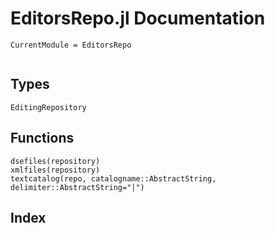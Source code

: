 # EditorsRepo.jl Documentation
```@meta
CurrentModule = EditorsRepo
```
```@contents
```
## Types
```@docs
EditingRepository
```

## Functions
```@docs
dsefiles(repository)
xmlfiles(repository)
textcatalog(repo, catalogname::AbstractString, delimiter::AbstractString="|")
```
## Index
```@index
```

